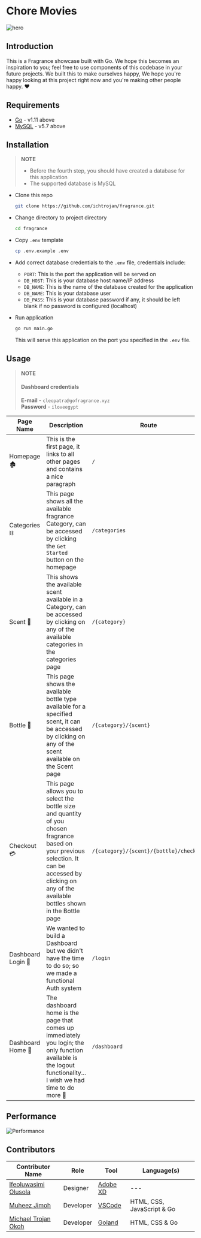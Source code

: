 # Chore Movies

![hero](https://res.cloudinary.com/ichtrojan/image/upload/c_scale,w_1233/v1582069174/Screenshot_2020-02-18_at_00.59.01_hx9giw.png)

## Introduction

This is a Fragrance showcase built with Go. We hope this becomes an inspiration to you; feel free to use components of this codebase in your future projects. We built this to make ourselves happy, We hope you're happy looking at this project right now and you're making other people happy. ❤️

## Requirements

* [Go](https://golang.org) -  v1.11 above
* [MySQL](https://mysql.com) - v5.7 above

## Installation

>**NOTE**</br>
> * Before the fourth step, you should have created a database for this application
> * The supported database is MySQL

* Clone this repo

  ```bash
  git clone https://github.com/ichtrojan/fragrance.git
  ```

* Change directory to project directory

  ```bash
  cd fragrance
  ```

* Copy `.env` template

  ```bash
  cp .env.example .env
  ```

* Add correct database credentials to the `.env` file, credentials include:
  - `PORT`: This is the port the application will be served on
  - `DB_HOST`: This is your database host name/IP address
  - `DB_NAME`: This is the name of the database created for the application
  - `DB_NAME`: This is your database user
  - `DB_PASS`: This is your database password if any, it should be left blank if no password is configured (localhost)

* Run application

  ```bash
  go run main.go
  ```

  This will serve this application on the port you specified in the `.env` file.

## Usage

>**NOTE**</br>
> #### Dashboard credentials </br>
> **E-mail** - `cleopatra@gofragrance.xyz` </br>
> **Password** - `iloveegypt`

|  Page Name	|  Description 	|  Route 	|   Screenshot	|
|---	|---	|---	|---	|
|  Homepage 🏚	|  This is the first page, it links to all other pages and contains a nice paragraph 	|  `/` 	|   ![homepage](https://res.cloudinary.com/ichtrojan/image/upload/v1582069174/c_scale,w_1233/Screenshot_2020-02-18_at_00.59.01_hx9giw.png)	|
|   Categories ⛓	|   This page shows all the available fragrance Category, can be accessed by clicking the `Get Started` button on the homepage	|   `/categories`	|   ![categories](https://res.cloudinary.com/ichtrojan/image/upload/c_scale,w_1305/v1582069267/Screenshot_2020-02-18_at_01.01.29_cackyr.png)	|
|  Scent 👗	|  This shows the available scent available in a Category, can be accessed by clicking on any of the available categories in the categories page 	|  `/{category}` 	|   ![category](https://res.cloudinary.com/ichtrojan/image/upload/v1582069150/Screenshot_2020-02-18_at_01.01.37_qclxlc.png)	|
|   Bottle 🍶	|   This page shows the available bottle type available for a specified scent, it can be accessed by clicking on any of the scent available on the Scent page	|   `/{category}/{scent}`	|  ![bottle](https://res.cloudinary.com/ichtrojan/image/upload/v1582071428/Screenshot_2020-02-19_at_01.16.19_rrbdwj.png) 	|
|  Checkout 💳	|  This page allows you to select the bottle size and quantity of you chosen fragrance based on your previous selection. It can be accessed by clicking on any of the available bottles shown in the Bottle page	|  `/{category}/{scent}/{bottle}/checkout` 	|   ![checkout](https://res.cloudinary.com/ichtrojan/image/upload/v1582069057/Screenshot_2020-02-18_at_01.01.47_lbquea.png)	|
|   Dashboard Login	🔐|   We wanted to build a Dashboard but we didn't have the time to do so; so we made a functional Auth system	|   `/login`	|  ![login](https://res.cloudinary.com/ichtrojan/image/upload/v1582072615/Screenshot_2020-02-19_at_01.34.23_k3qauq.png) 	|
|   Dashboard Home 🏡	|   The dashboard home is the page that comes up immediately you login; the only function available is the logout functionality... I wish we had time to do more 🤕	|  `/dashboard` 	|  ![dahboard](https://res.cloudinary.com/ichtrojan/image/upload/v1582072629/Screenshot_2020-02-19_at_01.34.35_be1wpj.png) 	|

## Performance

![Performance](https://res.cloudinary.com/ichtrojan/image/upload/v1582076107/Screenshot_2020-02-19_at_02.34.44_ch4bpu.png)

## Contributors

|   Contributor Name	| Role  	|  Tool 	| Language(s)  	|
|---	|---	|---	|---	|
|   [Ifeoluwasimi Olusola](https://twitter.com/o_ifeoluwasimi)	|  Designer 	|   [Adobe XD](https://www.adobe.com/products/xd.html)	|   ---	|
|   [Muheez Jimoh](https://twitter.com/Kng_maaj)	|  Developer 	|   [VSCode](https://code.visualstudio.com)	|  HTML, CSS, JavaScript & Go 	|
|  [Michael Trojan Okoh](https://twitter.com/ichtrojan) 	|   Developer	|   [Goland](https://www.jetbrains.com/go/)	|   HTML, CSS & Go	|
